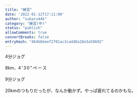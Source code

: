 ```yaml
---
title: "練習"
date: '2022-01-12T17:11:00'
author: "subaru44k"
category: "練習(中)"
status: "publish"
allowComments: true
convertBreaks: false
entryHash: "464bbbeef2701ac3cadd8a18e5a58692"
---
```

<div>4分ジョグ</div><div><br></div><div>8km、<span style="letter-spacing: 0.13rem;">4'30"ペース</span></div><div><br></div><div>9分ジョグ</div><div><br></div><div>20kmのつもりだったが、なんか動かず。やっぱ疲れてるのかもな。</div>
